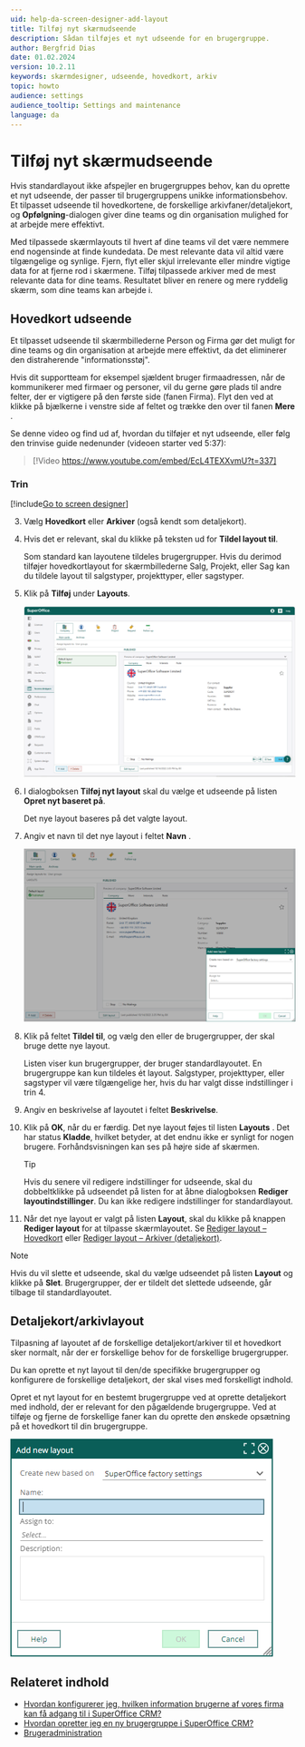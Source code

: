 ```yaml
---
uid: help-da-screen-designer-add-layout
title: Tilføj nyt skærmudseende
description: Sådan tilføjes et nyt udseende for en brugergruppe.
author: Bergfrid Dias
date: 01.02.2024
version: 10.2.11
keywords: skærmdesigner, udseende, hovedkort, arkiv
topic: howto
audience: settings
audience_tooltip: Settings and maintenance
language: da
---
```


# Tilføj nyt skærmudseende

Hvis standardlayout ikke afspejler en brugergruppes behov, kan du oprette et nyt udseende, der passer til brugergruppens unikke informationsbehov. Et tilpasset udseende til hovedkortene, de forskellige arkivfaner/detaljekort, og **Opfølgning**-dialogen giver dine teams og din organisation mulighed for at arbejde mere effektivt.

Med tilpassede skærmlayouts til hvert af dine teams vil det være nemmere end nogensinde at finde kundedata. De mest relevante data vil altid være tilgængelige og synlige. Fjern, flyt eller skjul irrelevante eller mindre vigtige data for at fjerne rod i skærmene. Tilføj tilpassede arkiver med de mest relevante data for dine teams. Resultatet bliver en renere og mere ryddelig skærm, som dine teams kan arbejde i.

## Hovedkort udseende

Et tilpasset udseende til skærmbillederne Person og Firma gør det muligt for dine teams og din organisation at arbejde mere effektivt, da det eliminerer den distraherende "informationsstøj".

Hvis dit supportteam for eksempel sjældent bruger firmaadressen, når de kommunikerer med firmaer og personer, vil du gerne gøre plads til andre felter, der er vigtigere på den første side (fanen Firma). Flyt den ved at klikke på bjælkerne i venstre side af feltet og trække den over til fanen **Mere** .

Se denne video og find ud af, hvordan du tilføjer et nyt udseende, eller følg den trinvise guide nedenunder (videoen starter ved 5:37):

<!-- markdownlint-disable-next-line MD034 DOCSMD007 -->
> [!Video https://www.youtube.com/embed/EcL4TEXXvmU?t=337]

### Trin

<!-- markdownlint-disable-file MD029 -->
[!include[Go to screen designer](includes/goto-screen-designer.md)]
<!-- List starts in the include. Next line MUST be 3. -->
3. Vælg **Hovedkort** eller **Arkiver** (også kendt som detaljekort).

4. Hvis det er relevant, skal du klikke på teksten ud for **Tildel layout til**.

    Som standard kan layoutene tildeles brugergrupper.
    Hvis du derimod tilføjer hovedkortlayout for skærmbillederne Salg, Projekt, eller Sag kan du tildele layout til salgstyper, projekttyper, eller sagstyper.

5. Klik på **Tilføj** under **Layouts**.

    ![Klik på Tilføj for at oprette et nyt udseende -screenshot][img1]

6. I dialogboksen **Tilføj nyt layout** skal du vælge et udseende på listen **Opret nyt baseret på**.

    Det nye layout baseres på det valgte layout.

7. Angiv et navn til det nye layout i feltet **Navn** .

    ![Angiv korrekt navn og brugergrupper, der skal bruge dette udseende -screenshot][img2]

8. Klik på feltet **Tildel til**, og vælg den eller de brugergrupper, der skal bruge dette nye layout.

    Listen viser kun brugergrupper, der bruger standardlayoutet. En brugergruppe kan kun tildeles ét layout. Salgstyper, projekttyper, eller sagstyper vil være tilgængelige her, hvis du har valgt disse indstillinger i trin 4.

9. Angiv en beskrivelse af layoutet i feltet **Beskrivelse**.

10. Klik på **OK**, når du er færdig. Det nye layout føjes til listen **Layouts** . Det har status **Kladde**, hvilket betyder, at det endnu ikke er synligt for nogen brugere. Forhåndsvisningen kan ses på højre side af skærmen.

    > [!TIP]
    > Hvis du senere vil redigere indstillinger for udseende, skal du dobbeltklikke på udseendet på listen for at åbne dialogboksen **Rediger layoutindstillinger**. Du kan ikke redigere indstillinger for standardlayout.

11. Når det nye layout er valgt på listen **Layout**, skal du klikke på knappen **Rediger layout** for at tilpasse skærmlayoutet. Se [Rediger layout – Hovedkort][1] eller [Rediger layout – Arkiver (detaljekort)][2].
<!-- markdownlint-restore -->

> [!NOTE]
> Hvis du vil slette et udseende, skal du vælge udseendet på listen **Layout** og klikke på **Slet**. Brugergrupper, der er tildelt det slettede udseende, går tilbage til standardlayoutet.

## Detaljekort/arkivlayout

Tilpasning af layoutet af de forskellige detaljekort/arkiver til et hovedkort sker normalt, når der er forskellige behov for de forskellige brugergrupper.

Du kan oprette et nyt layout til den/de specifikke brugergrupper og konfigurere de forskellige detaljekort, der skal vises med forskelligt indhold.

Opret et nyt layout for en bestemt brugergruppe ved at oprette detaljekort med indhold, der er relevant for den pågældende brugergruppe. Ved at tilføje og fjerne de forskellige faner kan du oprette den ønskede opsætning på et hovedkort til din brugergruppe.

![Føj navnet til det nye detaljekort/arkivlayout, og vælg den eller de brugergrupper, det skal vises for -screenshot][img3]

## Relateret indhold

* [Hvordan konfigurerer jeg, hvilken information brugerne af vores firma kan få adgang til i SuperOffice CRM?][3]
* [Hvordan opretter jeg en ny brugergruppe i SuperOffice CRM?][4]
* [Brugeradministration][5]

<!-- Referenced links -->
[1]: edit-layout.md
[2]: working-with-archives.md
[3]: ../../../admin/user-management/learn/role/index.md
[4]: ../../../admin/user-management/learn/user-groups.md
[5]: ../../../admin/user-management/learn/index.md

<!-- Referenced images -->
[img1]: ../../../../media/loc/en/ui/add-button-for-new-screen-layout.png
[img2]: ../../../../media/loc/en/ui/add-new-screen-layout.png
[img3]: ../../../../media/loc/en/ui/admin-screendesigner-add-archive-layout.png
